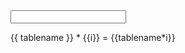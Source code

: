  
<!DOCTYPE html>
<html>
<head>
<title></title>
<script src="https://ajax.googleapis.com/ajax/libs/angularjs/1.2.5/angular.min.js"></script>
 
</head>
<body ng-app>
 
<input type="number" ng-model="tablename">
 
<p ng-repeat="i in [1,2,3,4,5,6,7,8,9,10]">
  {{ tablename }}  * {{i}} = {{tablename*i}}  <br>
</p>    
 
</body>
</html>
